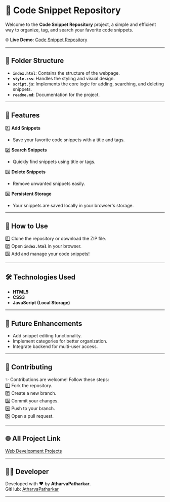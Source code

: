 # 📂 Code Snippet Repository

Welcome to the **Code Snippet Repository** project, a simple and efficient way to organize, tag, and search your favorite code snippets.

🌐 **Live Demo**: [Code Snippet Repository](https://atharvapatharkar.github.io/web-development-projects/Code%20Snippet%20Repository/index.html) 

---

## 📂 Folder Structure

- **`index.html`**: Contains the structure of the webpage.
- **`style.css`**: Handles the styling and visual design.
- **`script.js`**: Implements the core logic for adding, searching, and deleting snippets.
- **`readme.md`**: Documentation for the project.

---

## 🌟 Features

1️⃣ **Add Snippets**  
   - Save your favorite code snippets with a title and tags.  

2️⃣ **Search Snippets**  
   - Quickly find snippets using title or tags.  

3️⃣ **Delete Snippets**  
   - Remove unwanted snippets easily.  

4️⃣ **Persistent Storage**  
   - Your snippets are saved locally in your browser's storage.

---

## 🚀 How to Use

1️⃣ Clone the repository or download the ZIP file.  
2️⃣ Open **`index.html`** in your browser.  
3️⃣ Add and manage your code snippets!  

---

## 🛠️ Technologies Used

- **HTML5**  
- **CSS3**  
- **JavaScript (Local Storage)**  

---

## 🔮 Future Enhancements

- Add snippet editing functionality.  
- Implement categories for better organization.  
- Integrate backend for multi-user access.  

---

## 🤝 Contributing

✨ Contributions are welcome! Follow these steps:  
1️⃣ Fork the repository.  
2️⃣ Create a new branch.  
3️⃣ Commit your changes.  
4️⃣ Push to your branch.  
5️⃣ Open a pull request.  

---

## 🌐 All Project Link

[Web Development Projects](https://atharvapatharkar.github.io/web-development-projects/)

---

## 🧑‍💻 Developer

Developed with ❤️ by **AtharvaPatharkar**.  
GitHub: [AtharvaPatharkar](https://github.com/AtharvaPatharkar)

---